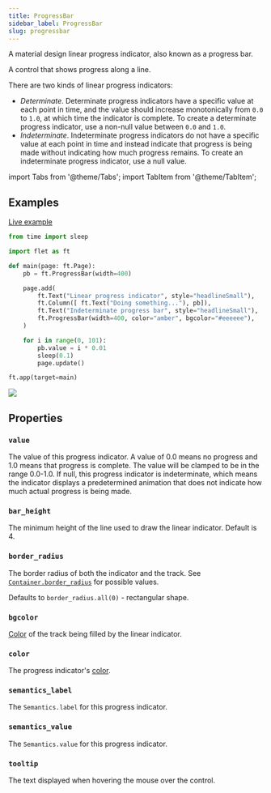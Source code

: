 ```yaml
---
title: ProgressBar
sidebar_label: ProgressBar
slug: progressbar
---
```


A material design linear progress indicator, also known as a progress bar.

A control that shows progress along a line.

There are two kinds of linear progress indicators:

* *Determinate*. Determinate progress indicators have a specific value at each point in time, and the value should increase monotonically from `0.0` to `1.0`, at which time the indicator is complete. To create a determinate progress indicator, use a non-null value between `0.0` and `1.0`.
* *Indeterminate*. Indeterminate progress indicators do not have a specific value at each point in time and instead indicate that progress is being made without indicating how much progress remains. To create an indeterminate progress indicator, use a null value.

import Tabs from '@theme/Tabs';
import TabItem from '@theme/TabItem';

## Examples

[Live example](https://flet-controls-gallery.fly.dev/displays/progressbar)

<Tabs groupId="language">
  <TabItem value="python" label="Python" default>

```python
from time import sleep

import flet as ft

def main(page: ft.Page):
    pb = ft.ProgressBar(width=400)

    page.add(
        ft.Text("Linear progress indicator", style="headlineSmall"),
        ft.Column([ ft.Text("Doing something..."), pb]),
        ft.Text("Indeterminate progress bar", style="headlineSmall"),
        ft.ProgressBar(width=400, color="amber", bgcolor="#eeeeee"),
    )

    for i in range(0, 101):
        pb.value = i * 0.01
        sleep(0.1)
        page.update()

ft.app(target=main)
```
  </TabItem>
</Tabs>

<img src="/img/docs/controls/progress-bar/custom-progress-bars.gif" className="screenshot-30"/>

## Properties

### `value`

The value of this progress indicator. A value of 0.0 means no progress and 1.0 means that progress is complete. The value will be clamped to be in the range 0.0-1.0. If null, this progress indicator is indeterminate, which means the indicator displays a predetermined animation that does not indicate how much actual progress is being made.

### `bar_height`

The minimum height of the line used to draw the linear indicator. Default is 4.

### `border_radius`

The border radius of both the indicator and the track. See [`Container.border_radius`](container#border_radius) for possible values.

Defaults to `border_radius.all(0)` - rectangular shape.

### `bgcolor`

[Color](/docs/guides/python/colors) of the track being filled by the linear indicator.

### `color`

The progress indicator's [color](/docs/guides/python/colors).

### `semantics_label`

The `Semantics.label` for this progress indicator.

### `semantics_value`

The `Semantics.value` for this progress indicator.

### `tooltip`

The text displayed when hovering the mouse over the control.